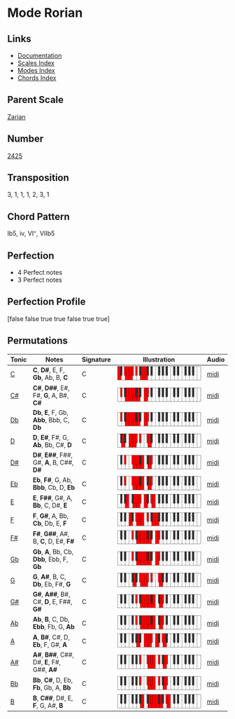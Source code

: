 # Mode Rorian

## Links

- [Documentation](README.md)
- [Scales Index](Scales.md)
- [Modes Index](Modes.md)
- [Chords Index](Chords.md)

## Parent Scale

[Zarian](ScaleZarian.md)

## Number

[2425](https://ianring.com/musictheory/scales/2425)

## Transposition

3, 1, 1, 1, 2, 3, 1

## Chord Pattern

Ib5, iv, VI⁺, VIIb5

## Perfection

- 4 Perfect notes
- 3 Perfect notes

## Perfection Profile

[false false true true false true true]

## Permutations

| Tonic | Notes | Signature | Illustration | Audio |
|-------|-------|-----------|--------------|-------|
| [C](ModeCNaturalRorian.md) | **C**, **D#**, E, F, **Gb**, Ab, B, **C** | C | ![CNaturalRorian](ModeCNaturalRorian.png) | [midi](https://github.com/edipermadi/music/blob/main/docs/ModeCNaturalRorian.mid?raw=true) |
| [C#](ModeCSharpRorian.md) | **C#**, **D##**, E#, F#, **G**, A, B#, **C#** | C | ![CSharpRorian](ModeCSharpRorian.png) | [midi](https://github.com/edipermadi/music/blob/main/docs/ModeCSharpRorian.mid?raw=true) |
| [Db](ModeDFlatRorian.md) | **Db**, **E**, F, Gb, **Abb**, Bbb, C, **Db** | C | ![DFlatRorian](ModeDFlatRorian.png) | [midi](https://github.com/edipermadi/music/blob/main/docs/ModeDFlatRorian.mid?raw=true) |
| [D](ModeDNaturalRorian.md) | **D**, **E#**, F#, G, **Ab**, Bb, C#, **D** | C | ![DNaturalRorian](ModeDNaturalRorian.png) | [midi](https://github.com/edipermadi/music/blob/main/docs/ModeDNaturalRorian.mid?raw=true) |
| [D#](ModeDSharpRorian.md) | **D#**, **E##**, F##, G#, **A**, B, C##, **D#** | C | ![DSharpRorian](ModeDSharpRorian.png) | [midi](https://github.com/edipermadi/music/blob/main/docs/ModeDSharpRorian.mid?raw=true) |
| [Eb](ModeEFlatRorian.md) | **Eb**, **F#**, G, Ab, **Bbb**, Cb, D, **Eb** | C | ![EFlatRorian](ModeEFlatRorian.png) | [midi](https://github.com/edipermadi/music/blob/main/docs/ModeEFlatRorian.mid?raw=true) |
| [E](ModeENaturalRorian.md) | **E**, **F##**, G#, A, **Bb**, C, D#, **E** | C | ![ENaturalRorian](ModeENaturalRorian.png) | [midi](https://github.com/edipermadi/music/blob/main/docs/ModeENaturalRorian.mid?raw=true) |
| [F](ModeFNaturalRorian.md) | **F**, **G#**, A, Bb, **Cb**, Db, E, **F** | C | ![FNaturalRorian](ModeFNaturalRorian.png) | [midi](https://github.com/edipermadi/music/blob/main/docs/ModeFNaturalRorian.mid?raw=true) |
| [F#](ModeFSharpRorian.md) | **F#**, **G##**, A#, B, **C**, D, E#, **F#** | C | ![FSharpRorian](ModeFSharpRorian.png) | [midi](https://github.com/edipermadi/music/blob/main/docs/ModeFSharpRorian.mid?raw=true) |
| [Gb](ModeGFlatRorian.md) | **Gb**, **A**, Bb, Cb, **Dbb**, Ebb, F, **Gb** | C | ![GFlatRorian](ModeGFlatRorian.png) | [midi](https://github.com/edipermadi/music/blob/main/docs/ModeGFlatRorian.mid?raw=true) |
| [G](ModeGNaturalRorian.md) | **G**, **A#**, B, C, **Db**, Eb, F#, **G** | C | ![GNaturalRorian](ModeGNaturalRorian.png) | [midi](https://github.com/edipermadi/music/blob/main/docs/ModeGNaturalRorian.mid?raw=true) |
| [G#](ModeGSharpRorian.md) | **G#**, **A##**, B#, C#, **D**, E, F##, **G#** | C | ![GSharpRorian](ModeGSharpRorian.png) | [midi](https://github.com/edipermadi/music/blob/main/docs/ModeGSharpRorian.mid?raw=true) |
| [Ab](ModeAFlatRorian.md) | **Ab**, **B**, C, Db, **Ebb**, Fb, G, **Ab** | C | ![AFlatRorian](ModeAFlatRorian.png) | [midi](https://github.com/edipermadi/music/blob/main/docs/ModeAFlatRorian.mid?raw=true) |
| [A](ModeANaturalRorian.md) | **A**, **B#**, C#, D, **Eb**, F, G#, **A** | C | ![ANaturalRorian](ModeANaturalRorian.png) | [midi](https://github.com/edipermadi/music/blob/main/docs/ModeANaturalRorian.mid?raw=true) |
| [A#](ModeASharpRorian.md) | **A#**, **B##**, C##, D#, **E**, F#, G##, **A#** | C | ![ASharpRorian](ModeASharpRorian.png) | [midi](https://github.com/edipermadi/music/blob/main/docs/ModeASharpRorian.mid?raw=true) |
| [Bb](ModeBFlatRorian.md) | **Bb**, **C#**, D, Eb, **Fb**, Gb, A, **Bb** | C | ![BFlatRorian](ModeBFlatRorian.png) | [midi](https://github.com/edipermadi/music/blob/main/docs/ModeBFlatRorian.mid?raw=true) |
| [B](ModeBNaturalRorian.md) | **B**, **C##**, D#, E, **F**, G, A#, **B** | C | ![BNaturalRorian](ModeBNaturalRorian.png) | [midi](https://github.com/edipermadi/music/blob/main/docs/ModeBNaturalRorian.mid?raw=true) |
